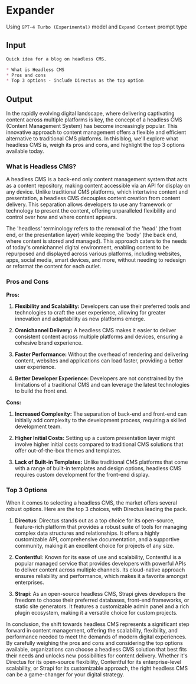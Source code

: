 # Expander

Using `GPT-4 Turbo (Experimental)` model and `Expand Content` prompt type

## Input

```md
Quick idea for a blog on headless CMS.

* What is Headless CMS
* Pros and cons
* Top 3 options - include Directus as the top option
```

## Output

In the rapidly evolving digital landscape, where delivering captivating content across multiple platforms is key, the concept of a headless CMS (Content Management System) has become increasingly popular. This innovative approach to content management offers a flexible and efficient alternative to traditional CMS platforms. In this blog, we'll explore what headless CMS is, weigh its pros and cons, and highlight the top 3 options available today.

### What is Headless CMS?

A headless CMS is a back-end only content management system that acts as a content repository, making content accessible via an API for display on any device. Unlike traditional CMS platforms, which intertwine content and presentation, a headless CMS decouples content creation from content delivery. This separation allows developers to use any framework or technology to present the content, offering unparalleled flexibility and control over how and where content appears.

The 'headless' terminology refers to the removal of the 'head' (the front end, or the presentation layer) while keeping the 'body' (the back end, where content is stored and managed). This approach caters to the needs of today's omnichannel digital environment, enabling content to be repurposed and displayed across various platforms, including websites, apps, social media, smart devices, and more, without needing to redesign or reformat the content for each outlet.

### Pros and Cons

**Pros:**

1. **Flexibility and Scalability:** Developers can use their preferred tools and technologies to craft the user experience, allowing for greater innovation and adaptability as new platforms emerge.

2. **Omnichannel Delivery:** A headless CMS makes it easier to deliver consistent content across multiple platforms and devices, ensuring a cohesive brand experience.

3. **Faster Performance:** Without the overhead of rendering and delivering content, websites and applications can load faster, providing a better user experience.

4. **Better Developer Experience:** Developers are not constrained by the limitations of a traditional CMS and can leverage the latest technologies to build the front end.

**Cons:**

1. **Increased Complexity:** The separation of back-end and front-end can initially add complexity to the development process, requiring a skilled development team.

2. **Higher Initial Costs:** Setting up a custom presentation layer might involve higher initial costs compared to traditional CMS solutions that offer out-of-the-box themes and templates.

3. **Lack of Built-in Templates:** Unlike traditional CMS platforms that come with a range of built-in templates and design options, headless CMS requires custom development for the front-end display.

### Top 3 Options

When it comes to selecting a headless CMS, the market offers several robust options. Here are the top 3 choices, with Directus leading the pack.

1. **Directus**: Directus stands out as a top choice for its open-source, feature-rich platform that provides a robust suite of tools for managing complex data structures and relationships. It offers a highly customizable API, comprehensive documentation, and a supportive community, making it an excellent choice for projects of any size.

2. **Contentful**: Known for its ease of use and scalability, Contentful is a popular managed service that provides developers with powerful APIs to deliver content across multiple channels. Its cloud-native approach ensures reliability and performance, which makes it a favorite amongst enterprises.

3. **Strapi**: As an open-source headless CMS, Strapi gives developers the freedom to choose their preferred databases, front-end frameworks, or static site generators. It features a customizable admin panel and a rich plugin ecosystem, making it a versatile choice for custom projects.

In conclusion, the shift towards headless CMS represents a significant step forward in content management, offering the scalability, flexibility, and performance needed to meet the demands of modern digital experiences. By carefully weighing the pros and cons and considering the top options available, organizations can choose a headless CMS solution that best fits their needs and unlocks new possibilities for content delivery. Whether it's Directus for its open-source flexibility, Contentful for its enterprise-level scalability, or Strapi for its customizable approach, the right headless CMS can be a game-changer for your digital strategy.
